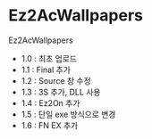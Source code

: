 # Ez2AcWallpapers
Ez2AcWallpapers
- 1.0 : 최초 업로드
- 1.1 : Final 추가
- 1.2 : Source 창 수정
- 1.3 : 3S 추가, DLL 사용
- 1.4 : Ez2On 추가
- 1.5 : 단일 exe 방식으로 변경
- 1.6 : FN EX 추가
